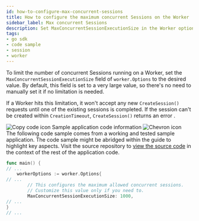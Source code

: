 ```yaml
---
id: how-to-configure-max-concurrent-sessions
title: How to configure the maximum concurrent Sessions on the Worker
sidebar_label: Max concurrent Sessions
description: Set MaxConcurrentSessionExecutionSize in the Worker options.
tags:
- go sdk
- code sample
- session
- worker
---
```


<!-- DO NOT EDIT THIS FILE DIRECTLY.
THIS FILE IS GENERATED from https://github.com/temporalio/documentation-samples-go/blob/typos-fix/sessions/worker/main_dacx.go. -->

To limit the number of concurrent Sessions running on a Worker, set the `MaxConcurrentSessionExecutionSize` field of `worker.Options` to the desired value.
By default, this field is set to a very large value, so there's no need to manually set it if no limitation is needed.

If a Worker hits this limitation, it won't accept any new `CreateSession()` requests until one of the existing sessions is completed.
If the session can't be created within `CreationTimeout`, `CreateSession()` returns an error .

<div class="copycode-notice-container"><div class="copycode-notice"><img data-style="copycode-icon" src="/icons/copycode.png" alt="Copy code icon" /> Sample application code information <img id="i-a819ef06-f459-444d-9ff6-33693b413d66" data-event="clickable-copycode-info" data-style="chevron-icon" src="/icons/chevron.png" alt="Chevron icon" /></div><div id="copycode-info-a819ef06-f459-444d-9ff6-33693b413d66" class="copycode-info">The following code sample comes from a working and tested sample application. The code sample might be abridged within the guide to highlight key aspects. Visit the source repository to <a href="https://github.com/temporalio/documentation-samples-go/blob/typos-fix/sessions/worker/main_dacx.go">view the source code</a> in the context of the rest of the application code.</div></div>

```go
func main() {
// ...
	workerOptions := worker.Options{
// ...
		// This configures the maximum allowed concurrent sessions.
		// Customize this value only if you need to.
		MaxConcurrentSessionExecutionSize: 1000,
// ...
}
// ...
```
